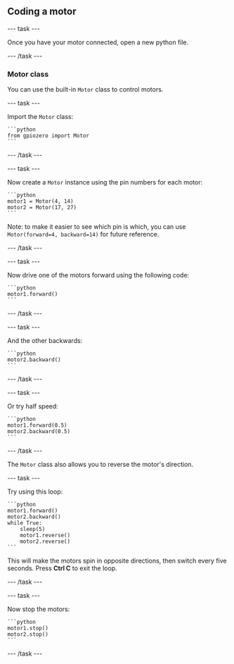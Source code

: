## Coding a motor

--- task ---

Once you have your motor connected, open a new python file.

--- /task ---


### Motor class

You can use the built-in `Motor` class to control motors.


--- task ---

Import the `Motor` class:

    ```python
    from gpiozero import Motor
    ```

--- /task ---

--- task ---

Now create a `Motor` instance using the pin numbers for each motor:

    ```python
    motor1 = Motor(4, 14)
    motor2 = Motor(17, 27)
    ```

Note: to make it easier to see which pin is which, you can use `Motor(forward=4, backward=14)` for future reference.

--- /task ---

--- task ---

Now drive one of the motors forward using the following code:

    ```python
    motor1.forward()
    ```

--- /task ---

--- task ---

And the other backwards:

    ```python
    motor2.backward()
    ```

--- /task ---

--- task ---

Or try half speed:

    ```python
    motor1.forward(0.5)
    motor2.backward(0.5)
    ```

--- /task ---

The `Motor` class also allows you to reverse the motor's direction. 

--- task ---

Try using this loop:

    ```python
    motor1.forward()
    motor2.backward()
    while True:
        sleep(5)
        motor1.reverse()
        motor2.reverse()
    ```

This will make the motors spin in opposite directions, then switch every five seconds. Press **Ctrl C** to exit the loop.

--- /task ---

--- task ---

Now stop the motors:

    ```python
    motor1.stop()
    motor2.stop()
    ```
    
--- /task ---
